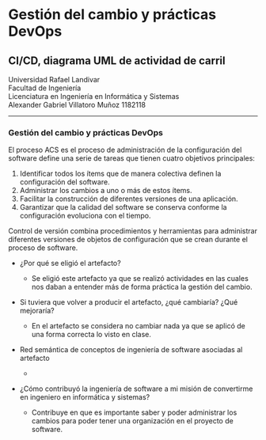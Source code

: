 # Gestión del cambio y prácticas DevOps
## CI/CD, diagrama UML de actividad de carril
Universidad Rafael Landivar </br>
Facultad de Ingeniería </br>
Licenciatura en Ingeniería en Informática y Sistemas </br>
Alexander Gabriel Villatoro Muñoz 1182118 </br>

<hr>

### Gestión del cambio y prácticas DevOps

El proceso ACS es el proceso de administración de la configuración del software define una serie de tareas que tienen cuatro objetivos principales:

1.	Identificar todos los ítems que de manera colectiva definen la configuración del software.
2.	Administrar los cambios a uno o más de estos ítems.
3.	Facilitar la construcción de diferentes versiones de una aplicación.
4.	Garantizar que la calidad del software se conserva conforme la configuración evoluciona con el tiempo.

Control de versión combina procedimientos y herramientas para administrar diferentes versiones de objetos de configuración que se crean durante el proceso de software. 


- ¿Por qué se eligió el artefacto? </br>

    -  Se eligió este artefacto ya que se realizó actividades en las cuales nos daban a entender más de forma práctica la gestión del cambio.

- Si tuviera que volver a producir el artefacto, ¿qué cambiaría? ¿Qué mejoraría?

    - En el artefacto se considera no cambiar nada ya que se aplicó de una forma correcta lo visto en clase.

- Red semántica de conceptos de ingeniería de software asociadas al artefacto 

    - 

- ¿Cómo contribuyó la ingeniería de software a mi misión de convertirme en ingeniero 
en informática y sistemas?

    - Contribuye en que es importante saber y poder administrar los cambios para poder tener una organización en el proyecto de software.
    
    






